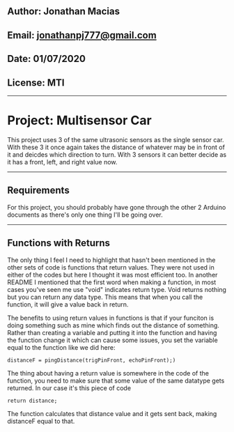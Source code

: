 ## Author: Jonathan Macias
## Email: jonathanpj777@gmail.com
## Date: 01/07/2020
## License: MTI
---
# Project: Multisensor Car

This project uses 3 of the same ultrasonic sensors as the single sensor car. With these 3 it once again takes the distance of whatever may be in front of it and deicdes which direction to turn. With 3 sensors it can better decide as it has a front, left, and right value now.

---

## Requirements

For this project, you should probably have gone through the other 2 Arduino documents as there's only one thing I'll be going over.

---

## Functions with Returns

The only thing I feel I need to highlight that hasn't been mentioned in the other sets of code is functions that return values. They were not used in either of the codes but here I thought it was most efficient too. In another README I mentioned that the first word when making a function, in most cases you've seen me use "void" indicates return type. Void returns nothing but you can return any data type. This means that when you call the function, it will give a value back in return.

The benefits to using return values in functions is that if your funciton is doing something such as mine which finds out the distance of something. Rather than creating a variable and putting it into the function and having the function change it which can cause some issues, you set the variable equal to the function like we did here: 

```
distanceF = pingDistance(trigPinFront, echoPinFront);)
```

The thing about having a return value is somewhere in the code of the function, you need to make sure that some value of the same datatype gets returned. In our case it's this piece of code 
```
return distance;
```

The function calculates that distance value and it gets sent back, making distanceF equal to that.